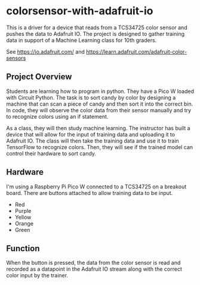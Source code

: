 # colorsensor-with-adafruit-io

This is a driver for a device that reads from a TCS34725 color sensor and pushes the data to Adafruit IO. The project is designed to gather training data in support of a Machine Learning class for 10th graders.

See https://io.adafruit.com/ and https://learn.adafruit.com/adafruit-color-sensors

## Project Overview

Students are learning how to program in python. They have a Pico W loaded with Circuit Python. The task is to sort candy by color by designing a machine that can scan a piece of candy and then sort it into the correct bin. In code, they will observe the color data from their sensor manually and try to recognize colors using an if statement.

As a class, they will then study machine learning. The instructor has built
a device that will allow for the input of training data and uploading it to Adafruit IO.  The class will then take the training data and use it to train TensorFlow to recognize colors. Then, they will see if the trained model can control their hardware to sort candy.


## Hardware

I'm using a Raspberry Pi Pico W connected to a TCS34725 on a breakout board.  There are buttons attached to allow training data to be input.

- Red
- Purple
- Yellow
- Orange
- Green

## Function

When the button is pressed, the data from the color sensor is read and recorded as a datapoint in the Adafruit IO stream along with the correct color input by the trainer.


